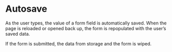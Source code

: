# Autosave

As the user types, the value of a form field is automatically saved. When the page is reloaded or opened back up, the form is repopulated with the user’s saved data.

If the form is submitted, the data from storage and the form is wiped.
